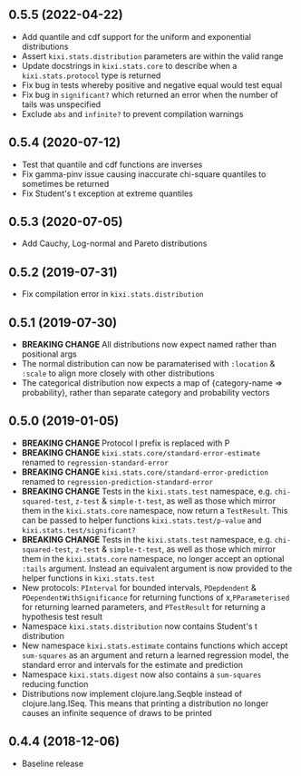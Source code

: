 ## 0.5.5 (2022-04-22)

* Add quantile and cdf support for the uniform and exponential distributions
* Assert `kixi.stats.distribution` parameters are within the valid range
* Update docstrings in `kixi.stats.core` to describe when a `kixi.stats.protocol` type is returned
* Fix bug in tests whereby positive and negative equal would test equal
* Fix bug in `significant?` which returned an error when the number of tails was unspecified
* Exclude `abs` and `infinite?` to prevent compilation warnings

## 0.5.4 (2020-07-12)

* Test that quantile and cdf functions are inverses
* Fix gamma-pinv issue causing inaccurate chi-square quantiles to sometimes be returned
* Fix Student's t exception at extreme quantiles

## 0.5.3 (2020-07-05)

* Add Cauchy, Log-normal and Pareto distributions

## 0.5.2 (2019-07-31)

* Fix compilation error in `kixi.stats.distribution`

## 0.5.1 (2019-07-30)

* **BREAKING CHANGE** All distributions now expect named rather than positional args
* The normal distribution can now be paramaterised with `:location` & `:scale` to align more closely with other distributions
* The categorical distribution now expects a map of {category-name => probability}, rather than separate category and probability vectors

## 0.5.0 (2019-01-05)

* **BREAKING CHANGE** Protocol I prefix is replaced with P
* **BREAKING CHANGE** `kixi.stats.core/standard-error-estimate` renamed to `regression-standard-error`
* **BREAKING CHANGE** `kixi.stats.core/standard-error-prediction` renamed to `regression-prediction-standard-error`
* **BREAKING CHANGE** Tests in the `kixi.stats.test` namespace, e.g. `chi-squared-test`, `z-test` & `simple-t-test`, as well as those which mirror them in the `kixi.stats.core` namespace, now return a `TestResult`. This can be passed to helper functions `kixi.stats.test/p-value` and `kixi.stats.test/significant?`
* **BREAKING CHANGE** Tests in the `kixi.stats.test` namespace, e.g. `chi-squared-test`, `z-test` & `simple-t-test`, as well as those which mirror them in the `kixi.stats.core` namespace, no longer accept an optional `:tails` argument. Instead an equivalent argument is now provided to the helper functions in `kixi.stats.test`
* New protocols: `PInterval` for bounded intervals, `PDepdendent` & `PDependentWithSignificance` for returning functions of x,`PParameterised` for returning learned parameters, and `PTestResult` for returning a hypothesis test result
* Namespace `kixi.stats.distribution` now contains Student's t distribution
* New namespace `kixi.stats.estimate` contains functions which accept `sum-squares` as an argument and return a learned regression model, the standard error and intervals for the estimate and prediction
* Namespace `kixi.stats.digest` now also contains a `sum-squares` reducing function
* Distributions now implement clojure.lang.Seqble instead of clojure.lang.ISeq. This means that printing a distribution no longer causes an infinite sequence of draws to be printed

## 0.4.4 (2018-12-06)

* Baseline release
